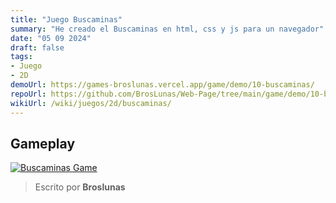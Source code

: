 ```yaml
---
title: "Juego Buscaminas"
summary: "He creado el Buscaminas en html, css y js para un navegador"
date: "05 09 2024"
draft: false
tags:
- Juego
- 2D
demoUrl: https://games-broslunas.vercel.app/game/demo/10-buscaminas/
repoUrl: https://github.com/BrosLunas/Web-Page/tree/main/game/demo/10-buscaminas/
wikiUrl: /wiki/juegos/2d/buscaminas/
---
```


## Gameplay
[![Buscaminas Game](/img/games/buscaminas.png)](/video/gameplay/buscaminas.mp4)

> Escrito por **Broslunas**